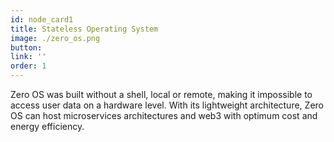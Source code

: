 ```yaml
---
id: node_card1
title: Stateless Operating System
image: ./zero_os.png
button:
link: ''
order: 1
---
```


Zero OS was built without a shell, local or remote, making it impossible to access user data on a hardware level. With its lightweight architecture, Zero OS can host microservices architectures and web3 with optimum cost and energy efficiency.
